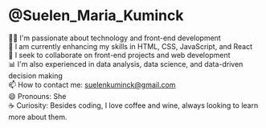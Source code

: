 # @Suelen_Maria_Kuminck

👩‍💻 I'm passionate about technology and front-end development  
🌱 I am currently enhancing my skills in HTML, CSS, JavaScript, and React  
💼 I seek to collaborate on front-end projects and web development  
📊 I'm also experienced in data analysis, data science, and data-driven decision making  
📫 How to contact me: suelenkuminck@gmail.com  
😄 Pronouns: She  
☕ Curiosity: Besides coding, I love coffee and wine, always looking to learn more about them.
<!---
Suelen1989/Suelen1989 is a ✨ special ✨ repository because its `README.md` (this file) appears on your GitHub profile.
You can click the Preview link to take a look at your changes.
--->
